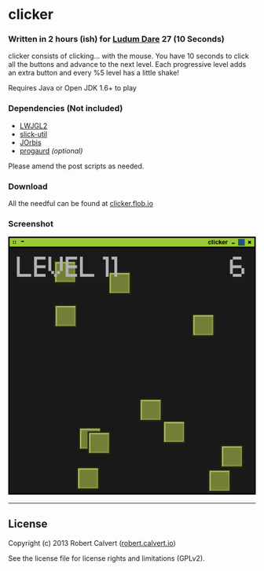 # clicker

### Written in 2 hours (ish) for [Ludum Dare] 27 (10 Seconds)

clicker consists of clicking... with the mouse. You have 10 seconds to click all the buttons and advance to the next level. Each progressive level adds an extra button and every %5 level has a little shake! 

Requires Java or Open JDK 1.6+ to play

### Dependencies (Not included)

* [LWJGL2]
* [slick-util]
* [JOrbis]
* [progaurd] *(optional)*

Please amend the post scripts as needed.

### Download

All the needful can be found at [clicker.flob.io]

### Screenshot

![screenshot](screenshot.png)

---

## License

Copyright (c) 2013 Robert Calvert ([robert.calvert.io])

See the license file for license rights and limitations (GPLv2).

[Ludum Dare]:http://ludumdare.calvert.io
[clicker.flob.io]:http://clicker.flob.io

[LWJGL2]:http://www.lwjgl.org
[slick-util]:http://slick.ninjacave.com
[JOrbis]:http://www.jcraft.com/jorbis
[progaurd]:http://proguard.sourceforge.net
[robert.calvert.io]:http://robert.calvert.io

